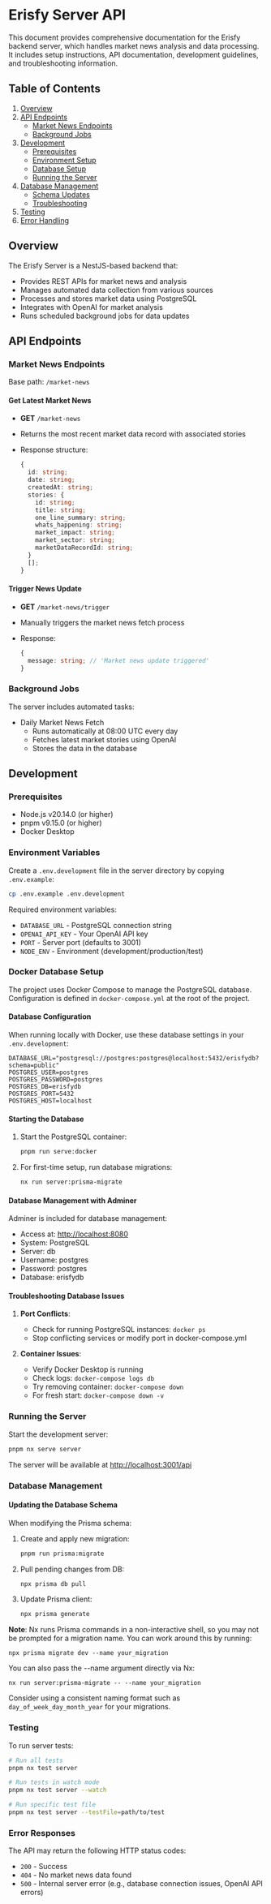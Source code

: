 # Erisfy Server API

This document provides comprehensive documentation for the Erisfy backend server, which handles market news analysis and data processing. It includes setup instructions, API documentation, development guidelines, and troubleshooting information.

## Table of Contents

1. [Overview](#overview)
2. [API Endpoints](#api-endpoints)
   - [Market News Endpoints](#market-news-endpoints)
   - [Background Jobs](#background-jobs)
3. [Development](#development)
   - [Prerequisites](#prerequisites)
   - [Environment Setup](#environment-variables)
   - [Database Setup](#docker-database-setup)
   - [Running the Server](#running-the-server)
4. [Database Management](#database-management)
   - [Schema Updates](#updating-the-database-schema)
   - [Troubleshooting](#troubleshooting-database-issues)
5. [Testing](#testing)
6. [Error Handling](#error-responses)

## Overview

The Erisfy Server is a NestJS-based backend that:

- Provides REST APIs for market news and analysis
- Manages automated data collection from various sources
- Processes and stores market data using PostgreSQL
- Integrates with OpenAI for market analysis
- Runs scheduled background jobs for data updates

## API Endpoints

### Market News Endpoints

Base path: `/market-news`

#### Get Latest Market News

- **GET** `/market-news`
- Returns the most recent market data record with associated stories
- Response structure:

  ```typescript
  {
    id: string;
    date: string;
    createdAt: string;
    stories: {
      id: string;
      title: string;
      one_line_summary: string;
      whats_happening: string;
      market_impact: string;
      market_sector: string;
      marketDataRecordId: string;
    }
    [];
  }
  ```

#### Trigger News Update

- **GET** `/market-news/trigger`
- Manually triggers the market news fetch process
- Response:

  ```typescript
  {
    message: string; // 'Market news update triggered'
  }
  ```

### Background Jobs

The server includes automated tasks:

- Daily Market News Fetch
  - Runs automatically at 08:00 UTC every day
  - Fetches latest market stories using OpenAI
  - Stores the data in the database

## Development

### Prerequisites

- Node.js v20.14.0 (or higher)
- pnpm v9.15.0 (or higher)
- Docker Desktop

### Environment Variables

Create a `.env.development` file in the server directory by copying `.env.example`:

```sh
cp .env.example .env.development
```

Required environment variables:

- `DATABASE_URL` - PostgreSQL connection string
- `OPENAI_API_KEY` - Your OpenAI API key
- `PORT` - Server port (defaults to 3001)
- `NODE_ENV` - Environment (development/production/test)

### Docker Database Setup

The project uses Docker Compose to manage the PostgreSQL database. Configuration is defined in `docker-compose.yml` at the root of the project.

#### Database Configuration

When running locally with Docker, use these database settings in your `.env.development`:

```env
DATABASE_URL="postgresql://postgres:postgres@localhost:5432/erisfydb?schema=public"
POSTGRES_USER=postgres
POSTGRES_PASSWORD=postgres
POSTGRES_DB=erisfydb
POSTGRES_PORT=5432
POSTGRES_HOST=localhost
```

#### Starting the Database

1. Start the PostgreSQL container:

   ```sh
   pnpm run serve:docker
   ```

2. For first-time setup, run database migrations:

   ```sh
   nx run server:prisma-migrate
   ```

#### Database Management with Adminer

Adminer is included for database management:

- Access at: <http://localhost:8080>
- System: PostgreSQL
- Server: db
- Username: postgres
- Password: postgres
- Database: erisfydb

#### Troubleshooting Database Issues

1. **Port Conflicts**:
   - Check for running PostgreSQL instances: `docker ps`
   - Stop conflicting services or modify port in docker-compose.yml

2. **Container Issues**:
   - Verify Docker Desktop is running
   - Check logs: `docker-compose logs db`
   - Try removing container: `docker-compose down`
   - For fresh start: `docker-compose down -v`

### Running the Server

Start the development server:

```bash
pnpm nx serve server
```

The server will be available at <http://localhost:3001/api>

### Database Management

#### Updating the Database Schema

When modifying the Prisma schema:

1. Create and apply new migration:

   ```sh
   pnpm run prisma:migrate
   ```

2. Pull pending changes from DB:

   ```sh
   npx prisma db pull
   ```

3. Update Prisma client:

   ```sh
   npx prisma generate
   ```

**Note**: Nx runs Prisma commands in a non-interactive shell, so you may not be prompted for a migration name. You can work around this by running:
```
npx prisma migrate dev --name your_migration
```
You can also pass the --name argument directly via Nx:
```
nx run server:prisma-migrate -- --name your_migration
```
Consider using a consistent naming format such as `day_of_week_day_month_year` for your migrations.

### Testing

To run server tests:

```bash
# Run all tests
pnpm nx test server

# Run tests in watch mode
pnpm nx test server --watch

# Run specific test file
pnpm nx test server --testFile=path/to/test
```

### Error Responses

The API may return the following HTTP status codes:

- `200` - Success
- `404` - No market news data found
- `500` - Internal server error (e.g., database connection issues, OpenAI API errors)
